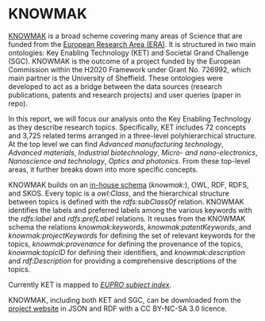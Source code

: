 # KNOWMAK


[KNOWMAK](https://gate.ac.uk/projects/knowmak/) is a broad scheme covering many areas of Science that are funded from the [European Research Area (ERA)](https://ec.europa.eu/info/research-and-innovation/strategy/strategy-2020-2024/our-digital-future/era_en). It is structured in two main ontologies: Key Enabling Technology (KET) and Societal Grand Challenge (SGC). KNOWMAK is the outcome of a project funded by the European Commission within the H2020 Framework under Grant No. 726992, which main partner is the University of Sheffield. These ontologies were developed to act as a bridge between the data sources (research publications, patents and research projects) and user queries (paper in repo).

In this report, we will focus our analysis onto the Key Enabling Technology as they describe research topics. Specifically, KET includes 72 concepts and 3,725 related terms arranged in a three-level polyhierarchical structure.
At the top level we can find *Advanced manufacturing technology*, *Advanced materials*, *Industrial biotechnology*, *Micro- and nano-electronics*, *Nanoscience and technology*, *Optics and photonics*. From these top-level areas, it further breaks down into more specific concepts.

KNOWMAK builds on an [in-house schema](http://www.gate.ac.uk/ns/ontologies/knowmak/) (*knowmak:*), OWL, RDF, RDFS, and SKOS. Every topic is a *owl:Class*, and the hierarchical structure between topics is defined with the *rdfs:subClassOf* relation. KNOWMAK identifies the labels and preferred labels among the various keywords with the *rdfs:label* and  *rdfs:prefLabel* relations. It reuses from the KNOWMAK schema the relations *knowmak:keywords*, *knowmak:patentKeywords*, and *knowmak:projectKeywords* for defining the set of relevant keywords for the topics, *knowmak:provenance* for defining the provenance of the topics, *knowmak:topicID* for defining their identifiers, and *knowmak:description* and *rdf:Description* for providing a comprehensive descriptions of the topics.

Currently KET is mapped to [*EUPRO subject index*](http://web.archive.org/web/20200927090111/https://www.risis2.eu/wp-content/uploads/2016/09/Report-Task-6-EUPRO.pdf). 

KNOWMAK, including both KET and SGC, can be downloaded from the [project website](https://gate.ac.uk/projects/knowmak/) in JSON and RDF with a CC BY-NC-SA 3.0 licence.